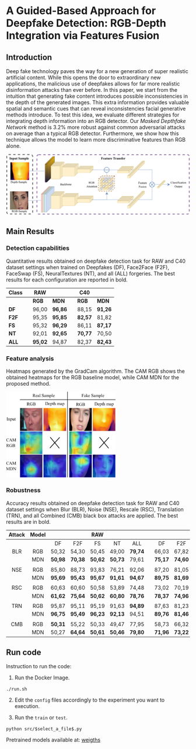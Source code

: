 # A Guided-Based Approach for Deepfake Detection: RGB-Depth Integration via Features Fusion

## Introduction
Deep fake technology paves the way for a new generation of super realistic artificial content. While this opens the door to extraordinary new applications, the malicious use of deepfakes allows for far more realistic disinformation attacks than ever before. In this paper, we start from the intuition that generating fake content introduces possible inconsistencies in the depth of the generated images. This extra information provides valuable spatial and semantic cues that can reveal inconsistencies facial generative methods introduce. To test this idea, we evaluate different strategies for integrating depth information into an RGB detector. Our *Masked Depthfake Network* method is 3.2% more robust against common adversarial attacks on average than a typical RGB detector. Furthermore, we show how this technique allows the model to learn more discriminative features than RGB alone.

<img src="https://github.com/gleporoni/rgbd-depthfake/blob/5e2b9bab1af4a1d1bc60e4e123f6dd1e062eafac/doc/DepthFake_2-1.png" width="900">

## Main Results
### Detection capabilities
Quantitative results obtained on deepfake detection task for RAW and C40 dataset settings when trained on Deepfakes (DF), Face2Face (F2F), FaceSwap (FS), NeuralTextures (NT), and all (ALL) forgeries. The best results for each configuration are reported in bold.

| Class   |  | RAW        |            | | C40        |            |
|---------|--|------------|------------|-|------------|------------|
|         |  | **RGB**    | **MDN**    | | **RGB**    | **MDN**    |
| **DF**  |  | 96,00      | **96,86**  | | 88,15      | **91,26**  |
| **F2F** |  | 95,35      | **95,85**  | | **82,57**  | 81,82      |
| **FS**  |  | 95,32      | **96,29**  | | 86,11      | **87,17**  |
| **NT**  |  | 92,01      | **92,65**  | | **70,77**  | 70,50      |
| **ALL** |  | **95,02**  | 94,87      | | 82,37      | **82,43**  |

### Feature analysis
Heatmaps generated by the GradCam algorithm. The CAM RGB shows the obtained heatmaps for the RGB baseline model, while CAM MDN for the proposed method.

<img src="https://github.com/gleporoni/rgbd-depthfake/blob/e0224b6f1fedeb277743276322425dfe477bcde4/doc/depthfake3-1.png" width="300">

### Robustness
Accuracy results obtained on deepfake detection task for RAW and C40 dataset settings when  Blur (BLR), Noise (NSE), Rescale (RSC), Translation (TRN), and all Combined (CMB) black box attacks are applied. The best results are in bold.

| Attack | Model |            |            | RAW        |            |            | |            |            | C40        |            |           |
|:------:|:-----:|:----------:|:----------:|:----------:|:----------:|:----------:|-|:----------:|:----------:|:----------:|:----------:|:---------:|
|        |       | DF         | F2F        | FS         | NT         | ALL        | | DF         | F2F        | FS         | NT         | ALL       |
| BLR    | RGB   | 50,32      | 54,30      | 50,45      | 49,00      | **79,74**  | | 66,03      | 67,82      | 58,02      | **56,00**  | 79,27     |
|        | MDN   | **50,98**  | **70,38**  | **50,62**  | **50,73**  | 79,61      | | **75,17**  | **74,60**  | **71,92**  | 49,70      | **79,90** |
|        |       |            |            |            |            |            | |            |            |            |            |           |
| NSE    | RGB   | 85,80      | 88,73      | 93,83      | 76,21      | 92,06      | | 87,20      | 81,05      | 85,57      | 62,00      | 81,41     | 
|        | MDN   | **95,69**  | **95,43**  | **95,67**  | **91,61**  | **94,67**  | | **89,75**  | **81,69**  | **86,86**  | **70,65**  | **82,00** |    
|        |       |            |            |            |            |            | |            |            |            |            |           |
| RSC    | RGB   | 60,63      | 60,60      | 50,58      | 53,89      | 74,48      | | 73,02      | 70,19      | 64,67      | **57,18**  | 80,11     | 
|        | MDN   | **61,62**  | **75,64**  |  **50,62** | **60,80**  | **78,76**  | | **78,37**  | **74,96**  | **76,59**  | 50,46      | **80,38** |   
|        |       |            |            |            |            |            | |            |            |            |            |           |
| TRN    | RGB   | 95,87      | 95,11      | 95,19      | 91,63      | **94,89**  | | 87,63      | 81,23      | 84,83      | **70,13**  | 81,07     |   
|        | MDN   | **96,75**  | **95,49**  | **96,23**  | **92,13**  | 94,51      | | **89,76**  | **81,46**  | **86,24**  | 69,81      | **81,82** |   
|        |       |            |            |            |            |            | |            |            |            |            |           |
| CMB    | RGB   | **50,31**  | 55,22      | 50,33      | 49,47      | 77,95      | | 58,73      | 66,32      | 55,75      | **50,71**  | 79,67     |    
|        | MDN   | 50,27      | **64,64**  | **50,61**  | **50,46**  | **79,80**  | | **71,96**  | **73,22**  | **65,96**  | 49,52      | **79,80** |  


## Run code

Instruction to run the code:

1. Run the Docker Image.
```
./run.sh
```

2. Edit the ```config``` files accordingly to the experiment you want to execution. 

3. Run the ```train``` or ```test```.
```
python src/$select_a_file$.py
```

Pretrained models available at: [weigths](https://drive.google.com/drive/folders/193iP4iZiQivgZ7WOROoHkmQ1TAu-LaH_?usp=share_link)
# 
